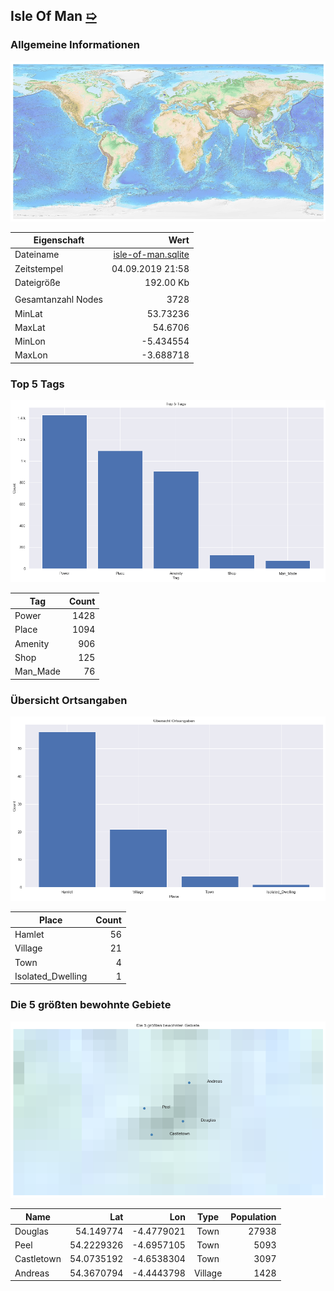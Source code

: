 ## Isle Of Man [&#10159;](isle-of-man.sqlite)

### Allgemeine Informationen

![Overview](./Images/isle-of-man_overview.png)

|Eigenschaft|Wert|
|-|-:|
Dateiname|[isle-of-man.sqlite](isle-of-man.sqlite)|
Zeitstempel|04.09.2019 21:58|
Dateigr&ouml;&szlig;e|192.00 Kb|
|||
Gesamtanzahl Nodes|3728|
|MinLat|53.73236|
|MaxLat|54.6706|
|MinLon|-5.434554|
|MaxLon|-3.688718|

### Top 5 Tags

![Tags](./Images/isle-of-man_tags.png)

|Tag|Count|
|-|-:|
|Power|1428|
|Place|1094|
|Amenity|906|
|Shop|125|
|Man_Made|76|

### &Uuml;bersicht Ortsangaben

![Places](./Images/isle-of-man_places.png)

|Place|Count|
|-|-:|
|Hamlet|56|
|Village|21|
|Town|4|
|Isolated_Dwelling|1|

### Die 5 gr&ouml;&szlig;ten bewohnte Gebiete

![Places](./Images/isle-of-man_topplaces.png)

|Name|Lat|Lon|Type|Population|
|----|--:|--:|:--:|---------:|
|Douglas|54.149774|-4.4779021|Town|27938|
|Peel|54.2229326|-4.6957105|Town|5093|
|Castletown|54.0735192|-4.6538304|Town|3097|
|Andreas|54.3670794|-4.4443798|Village|1428|
